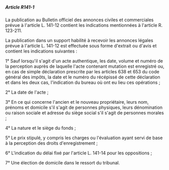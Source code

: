 ##### Article R141-1

La publication au Bulletin officiel des annonces civiles et commerciales prévue à l'article L. 141-12 contient les indications mentionnées à l'article R. 123-211.

La publication dans un support habilité à recevoir les annonces légales prévue à l'article L. 141-12 est effectuée sous forme d'extrait ou d'avis et contient les indications suivantes :

1° Sauf lorsqu'il s'agit d'un acte authentique, les date, volume et numéro de la perception auprès de laquelle l'acte contenant mutation est enregistré ou, en cas de simple déclaration prescrite par les articles 638 et 653 du code général des impôts, la date et le numéro du récépissé de cette déclaration et dans les deux cas, l'indication du bureau où ont eu lieu ces opérations ;

2° La date de l'acte ;

3° En ce qui concerne l'ancien et le nouveau propriétaire, leurs nom, prénoms et domicile s'il s'agit de personnes physiques, leurs dénomination ou raison sociale et adresse du siège social s'il s'agit de personnes morales ;

4° La nature et le siège du fonds ;

5° Le prix stipulé, y compris les charges ou l'évaluation ayant servi de base à la perception des droits d'enregistrement ;

6° L'indication du délai fixé par l'article L. 141-14 pour les oppositions ;

7° Une élection de domicile dans le ressort du tribunal.

